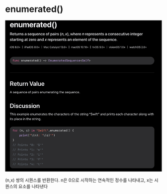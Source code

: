 # enumerated()

![image.png](enumerated()%20103a317d0199809899e4ef49de3fc607/image.png)

(n,x) 쌍의 시퀀스를 반환한다. n은 0으로 시작하는 연속적인 정수를 나타내고, x는 시퀀스의 요소를 나타낸다